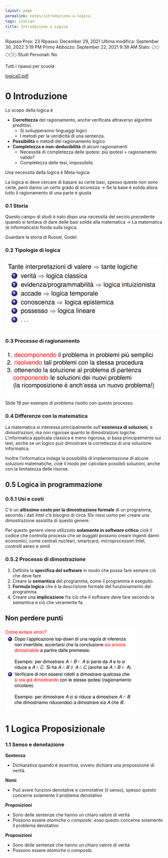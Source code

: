 ```yaml
---
layout: page
permalink: notes/introduzione-a-logica
tags: italian
title: Introduzione a Logica
---
```


Ripasso Prox: 23
Ripasso: December 29, 2021
Ultima modifica: September 30, 2022 3:19 PM
Primo Abbozzo: September 22, 2021 9:38 AM
Stato: 🌕🌕🌕🌕🌕
Studi Personali: No

Tutti i ripassi per scuola

[logica0.pdf](Introduzione%20a%20Logica%2028233c6cf8fe409e84e13237ededa891/logica0.pdf)

# 0 Introduzione

Lo scopo della logica è

- **Correttezza** del ragionamento, anche verificata attraverso algoritmi predittivi.
    - Si svilupperanno linguaggi logici
    - I metodi per la veridicità di una sentenza.
- **Possibilità** e metodi del ragionamento logico
- **Completezza e non-deducibilità** di alcuni ragionamenti
    - Necessità di completezza delle ipotesi: più ipotesi = ragionamento valido?
    - Completezza delle tesi, impossibile.

Una necessità della logica è Meta-logica:

La logica si deve cercare di basare su certe basi, spesso queste non sono certe, però danno un certo grado di sicurezza → Se la base è solida allora tutto il ragionamento di una parte è giusta

### 0.1 Storia

Questo campo di studi è nato dopo una necessità del secolo precedente quando si tentava di dare delle basi solide alla matematica → La matematica (e informatica)si fonda sulla logica.

Guardare la storia di Russel, Godel.

### 0.2 Tipologie di logica

<img src="/images/notes/image/universita/ex-notion/Introduzione a Logica/Untitled.png" alt="image/universita/ex-notion/Introduzione a Logica/Untitled">

### 0.3 Processo di ragionamento

<img src="/images/notes/image/universita/ex-notion/Introduzione a Logica/Untitled 1.png" alt="image/universita/ex-notion/Introduzione a Logica/Untitled 1">

Slide 18 per esempio di problema risolto con questo processo.

### 0.4 Differenze con la matematica

La matematica si interessa principalmente sull'**esistenza di soluzioni**, e dimostrazioni, ma non rigorose quanto le dimostraizoni logiche. L'informatica applicata classica è meno rigorosa, si basa principalmente sui test, anche se un logico può dimostrare la correttezza di una soluzione informatica.

Inoltre l'informatica indaga la possibilità di implementazione di alcune soluzioni matematiche, cioè il modo per calcolare possibili soluzioni, anche con la limitatezza delle risorse.

## 0.5 Logica in programmazione

### 0.5.1 Usi e costi

C'è un **altissimo costo per la dimostrazione formale** di un programma, secondo i dati Intel c'è bisogno di circa *10x mesi uomo* per creare una dimostrazione assistita di questo genere.

Per questo genere viene utilizzato **solamente in software critico** cioè il codice che controlla processi che se buggati possono creare ingenti danni economici, come centrali nucleari, smartcard, microprocessori Intel, controlli aereo e simili

### 0.5.2 Processo di dimostrazione

1. Definire la **specifica del software** in modo che possa fare sempre ciò che deve fare
2. Creare la **semantica** del programma, come il programma è eseguito.
3. **Formula logica** che è la descrizione formale del funzionamento del programma.
4. Creare una **implicazione** fra ciò che il software deve fare secondo la semantica e ciò che veramente fa.

## Non perdere punti

<img src="/images/notes/image/universita/ex-notion/Introduzione a Logica/Untitled 2.png" alt="image/universita/ex-notion/Introduzione a Logica/Untitled 2">

# 1 Logica Proposizionale

### 1.1 Senso e denotazione

**Sentenza**

- Dichiarativa quando è *assertiva*, ovvero dichiara una proposizione di verità.

**Nomi**

- Può avere funzioni denotative e connotative (il senso), spesso questo concerne solamente il problema denotativo

**Proposizioni**

- Sono delle sentenze che hanno un chiaro valore di verità
- Possono essere *atomiche* o *composte.*
esso questo concerne solamente il problema denotativo

**Proposizioni**

- Sono delle sentenze che hanno un chiaro valore di verità
- Possono essere *atomiche* o *composte.*